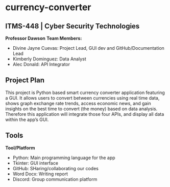 # currency-converter

## ITMS-448 | Cyber Security Technologies
**Professor Dawson**
**Team Members:**
- Divine Jayne Cuevas: Project Lead, GUI dev and GitHub/Documentation Lead
- Kimberly Dominguez: Data Analyst
- Alec Donald: API Integrator

## Project Plan
This project is Python based smart currency converter application featuring a GUI. It allows users to convert between currencies using real time data, shows graph exchange rate trends, access economic news, and gain insights on the best time to convert (the money) based on data analysis. Therefore this application will integrate those four APIs, and display all data within the app’s GUI.

## Tools
**Tool/Platform**
- Python: Main programming language for the app
- Tkinter: GUI interface
- GitHub: SHaring/collaborating our codes
- Word Docx: Writing report
- Discord: Group communication platform




